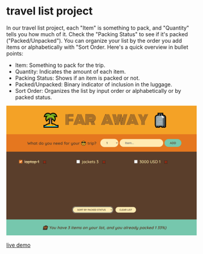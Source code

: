 # travel list project

In our travel list project, each "Item" is something to pack, and "Quantity" tells you how much of it. Check the "Packing Status" to see if it's packed ("Packed/Unpacked"). You can organize your list by the order you add items or alphabetically with "Sort Order. Here's a quick overview in bullet points:

- Item: Something to pack for the trip.
- Quantity: Indicates the amount of each item.
- Packing Status: Shows if an item is packed or not.
- Packed/Unpacked: Binary indicator of inclusion in the luggage.
- Sort Order: Organizes the list by input order or alphabetically or by packed status.

![screenshot of the projecct](./travel_list.png)

[live demo](https://travellistdemo.netlify.app/)

